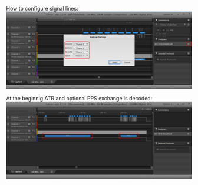 [configuration]: doc/img/configuration.png "Signal lines configuration"
[t1-sblock]: doc/img/t1-s_r-blocks.png "T1 S/R blocks"
[t1-lrc]: doc/img/t1-lrc-validation.png "T1 LRC validation"
[t1-support]: doc/img/t1-support.png "T1 frames decoding"
[pps]: doc/img/pps-decoding.png "PPS decoding"
[bits-decoration]: doc/img/bits-decoration.png "Bits decoration"
[atr-decoding]: doc/img/atr-byte-decoration.png "ATR bytes decoration"
[atr-pps]: doc/img/atr-pps.png "ATR / PPS decoding"
[reset-detection]: doc/img/reset-detection.png "Reset detection"


How to configure signal lines: 
![Signal lines configuration][configuration]

At the beginnig ATR and optional PPS exchange is decoded:
![ATR / PPS decoding][atr-pps]

